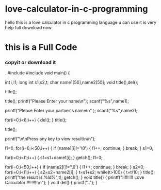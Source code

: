 # love-calculator-in-c-programming
hello this is a love calculator in c programming language u can use it is very help full download now
<h1>this is a Full Code</h1>
<h3>copyit or download it</h3>
.
#include<stdio.h>
#include<conio.h>
void main()
{

int i,l1;
long int s1,s2,t;
char name1[50],name2[50];
void title(),del();

title();

title();
printf("Please Enter your name\n");
scanf("%s",name1);

printf("Please Enter your partner's name\n" );
scanf("%s",name2);

for(i=0;i<8;i++)
{
 del();
}
title();

title();

printf("\n\nPress any key to view result\n\n");

l1=0;
for(i=0;i<50;i++)
{
 if (name1[i]!='\0')
 {
  l1++;
  continue;
}
break;
}
s1=0;

for(i=0;i<l1;i++)
{
 s1=s1+name1[i];
}
getch();
l1=0;

for(i=0;i<50;i++)
{
 if (name2[i]!='\0')
{
 l1++;
 continue;
}
 break;
}
s2=0;
for(i=0;i<l1;i++)
{
 s2=s2+name2[i];
}
t=s1+s2;
while(t>100)
{
    t=t/10;
}
title();
printf("the result is %ld%",t);
getch();
}
void title()
{
printf("!!!!!!!!! Love Calculator !!!!!!!!!\n");
}
void del()
{
printf("..");
}
